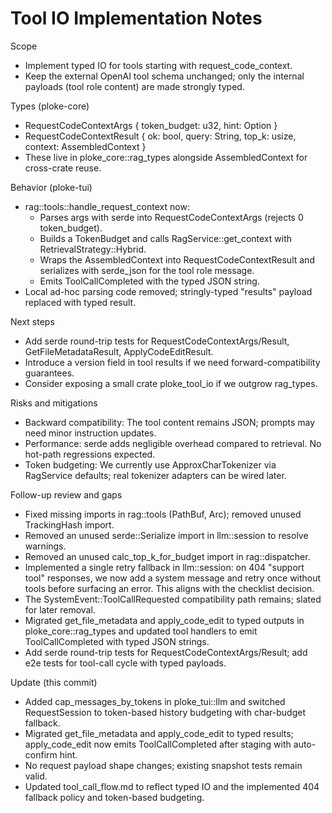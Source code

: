 # Tool IO Implementation Notes

Scope
- Implement typed IO for tools starting with request_code_context.
- Keep the external OpenAI tool schema unchanged; only the internal payloads (tool role content) are made strongly typed.

Types (ploke-core)
- RequestCodeContextArgs { token_budget: u32, hint: Option<String> }
- RequestCodeContextResult { ok: bool, query: String, top_k: usize, context: AssembledContext }
- These live in ploke_core::rag_types alongside AssembledContext for cross-crate reuse.

Behavior (ploke-tui)
- rag::tools::handle_request_context now:
  - Parses args with serde into RequestCodeContextArgs (rejects 0 token_budget).
  - Builds a TokenBudget and calls RagService::get_context with RetrievalStrategy::Hybrid.
  - Wraps the AssembledContext into RequestCodeContextResult and serializes with serde_json for the tool role message.
  - Emits ToolCallCompleted with the typed JSON string.
- Local ad-hoc parsing code removed; stringly-typed "results" payload replaced with typed result.

Next steps
- Add serde round-trip tests for RequestCodeContextArgs/Result, GetFileMetadataResult, ApplyCodeEditResult.
- Introduce a version field in tool results if we need forward-compatibility guarantees.
- Consider exposing a small crate ploke_tool_io if we outgrow rag_types.

Risks and mitigations
- Backward compatibility: The tool content remains JSON; prompts may need minor instruction updates.
- Performance: serde adds negligible overhead compared to retrieval. No hot-path regressions expected.
- Token budgeting: We currently use ApproxCharTokenizer via RagService defaults; real tokenizer adapters can be wired later.

Follow-up review and gaps
- Fixed missing imports in rag::tools (PathBuf, Arc); removed unused TrackingHash import.
- Removed an unused serde::Serialize import in llm::session to resolve warnings.
- Removed an unused calc_top_k_for_budget import in rag::dispatcher.
- Implemented a single retry fallback in llm::session: on 404 "support tool" responses, we now add a system message and retry once without tools before surfacing an error. This aligns with the checklist decision.
- The SystemEvent::ToolCallRequested compatibility path remains; slated for later removal.
- Migrated get_file_metadata and apply_code_edit to typed outputs in ploke_core::rag_types and updated tool handlers to emit ToolCallCompleted with typed JSON strings.
- Add serde round-trip tests for RequestCodeContextArgs/Result; add e2e tests for tool-call cycle with typed payloads.

Update (this commit)
- Added cap_messages_by_tokens in ploke_tui::llm and switched RequestSession to token-based history budgeting with char-budget fallback.
- Migrated get_file_metadata and apply_code_edit to typed results; apply_code_edit now emits ToolCallCompleted after staging with auto-confirm hint.
- No request payload shape changes; existing snapshot tests remain valid.
- Updated tool_call_flow.md to reflect typed IO and the implemented 404 fallback policy and token-based budgeting.
